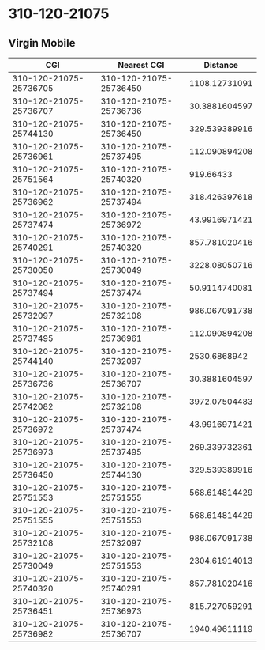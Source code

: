 # 310-120-21075
## Virgin Mobile


| CGI | Nearest CGI | Distance |
|-----|-------------|----------|
| 310-120-21075-25736705 | 310-120-21075-25736450 | 1108.12731091 |
| 310-120-21075-25736707 | 310-120-21075-25736736 | 30.3881604597 |
| 310-120-21075-25744130 | 310-120-21075-25736450 | 329.539389916 |
| 310-120-21075-25736961 | 310-120-21075-25737495 | 112.090894208 |
| 310-120-21075-25751564 | 310-120-21075-25740320 | 919.66433 |
| 310-120-21075-25736962 | 310-120-21075-25737494 | 318.426397618 |
| 310-120-21075-25737474 | 310-120-21075-25736972 | 43.9916971421 |
| 310-120-21075-25740291 | 310-120-21075-25740320 | 857.781020416 |
| 310-120-21075-25730050 | 310-120-21075-25730049 | 3228.08050716 |
| 310-120-21075-25737494 | 310-120-21075-25737474 | 50.9114740081 |
| 310-120-21075-25732097 | 310-120-21075-25732108 | 986.067091738 |
| 310-120-21075-25737495 | 310-120-21075-25736961 | 112.090894208 |
| 310-120-21075-25744140 | 310-120-21075-25732097 | 2530.6868942 |
| 310-120-21075-25736736 | 310-120-21075-25736707 | 30.3881604597 |
| 310-120-21075-25742082 | 310-120-21075-25732108 | 3972.07504483 |
| 310-120-21075-25736972 | 310-120-21075-25737474 | 43.9916971421 |
| 310-120-21075-25736973 | 310-120-21075-25737495 | 269.339732361 |
| 310-120-21075-25736450 | 310-120-21075-25744130 | 329.539389916 |
| 310-120-21075-25751553 | 310-120-21075-25751555 | 568.614814429 |
| 310-120-21075-25751555 | 310-120-21075-25751553 | 568.614814429 |
| 310-120-21075-25732108 | 310-120-21075-25732097 | 986.067091738 |
| 310-120-21075-25730049 | 310-120-21075-25751553 | 2304.61914013 |
| 310-120-21075-25740320 | 310-120-21075-25740291 | 857.781020416 |
| 310-120-21075-25736451 | 310-120-21075-25736973 | 815.727059291 |
| 310-120-21075-25736982 | 310-120-21075-25736707 | 1940.49611119 |
